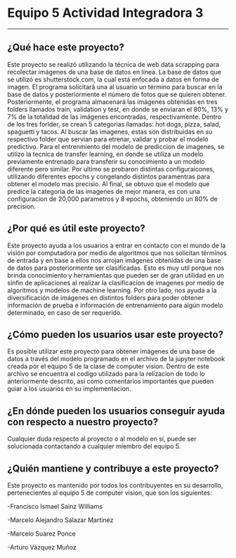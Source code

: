# Equipo 5 Actividad Integradora 3
---
## ¿Qué hace este proyecto?
Este proyecto se realizó utilizando la técnica de web data scrapping para recolectar imágenes de una base de datos en línea. La base de datos que se utilizó es shutterstock.com, la cual está enfocada a datos en forma de imagen. El programa solicitará una al usuario un término para buscar en la base de datos y posteriormente el número de fotos que se quieren obtener. Posteriormente, el programa almacenará las imágenes obtenidas en tres folders llamados train, validation y test, en donde se enviaran el 80%, 13% y 7% de la totalidad de las imágenes encontradas, respectivamente. Dentro de los tres forlder, se crean 5 categorias llamadas: hot dogs, pizza, salad, spaguetti y tacos. Al buscar las imagenes, estas son distribuidas en su respectivo folder que servian para etrenar, validar y probar el modelo predictivo. Para el entrenmiento del modelo de prediccion de imagenes, se utilizo la tecnica de transfer learning, en donde se utiliza un modelo previamente entrenado para transferir su conocimiento a un modelo diferente pero similar. Por ultimo se probaron distintas configuraicones, utilizando diferentes epochs y congelando distintos paramentras para obtener el modelo mas precisio. Al final, se obtuvo que el modelo que predice la categoria de las imagenes de mejor manera, es con una configuracion de 20,000 parametros y 8 epochs, obteniendo un 80% de precision. 
## ¿Por qué es útil este proyecto?
Este proyecto ayuda a los usuarios a entrar en contacto con el mundo de la visión por computadora por medio de algoritmos que nos solicitan términos de entrada y en base a ellos nos arrojan imágenes obtenidas de una base de datos para posteriormente ser clasificadas. Esto es muy util porque nos brinda conocimiento y herramientas que pueden ser de gran utilidad en un sinfin de aplicaciones al realizar la clasificacion de imagenes por medio de algoritmos y modelos de machine learning. Por otro lado, nos ayuda a la diversificación de imágenes en distintos folders para poder obtener información de prueba e información de entrenamiento para algún modelo determinado, en caso de ser requerido.
## ¿Cómo pueden los usuarios usar este proyecto?
Es posible utilizar este proyecto para obtener imágenes de una base de datos a través del modelo programado en el archivo de la jupyter notebook creada por el equipo 5 de la clase de computer vision. Dentro de este archivo se encuentra el codigo utilizado para la relizacion de todo lo anteriormente descrito, asi como comentarios importantes que pueden guiar a los usuarios en su implementacion.
## ¿En dónde pueden los usuarios conseguir ayuda con respecto a nuestro proyecto?
Cualquier duda respecto al proyecto o al modelo en sí, puede ser solucionada contactando a cualquier miembro del equipo 5.
## ¿Quién mantiene y contribuye a este proyecto?
Este proyecto es mantenido por todos los contribuyentes en su desarrollo, pertenecientes al equipo 5 de computer vision, que son los siguientes:

-Francisco Ismael Sainz Williams

-Marcelo Alejandro Salazar Martínez

-Marcelo Suarez Ponce

-Arturo Vázquez Muñoz


